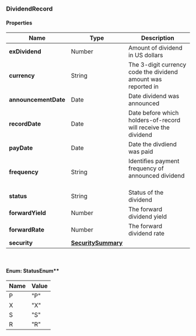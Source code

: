 
[//]: # (CLASS:DividendRecord)

[//]: # (KIND:object)

### DividendRecord

#### Properties

[//]: # (START_DEFINITION)

Name | Type | Description
------------ | ------------- | -------------
**exDividend** | Number | Amount of dividend in US dollars &nbsp;
**currency** | String | The 3-digit currency code the dividend amount was reported in &nbsp;
**announcementDate** | Date | Date dividend was announced &nbsp;
**recordDate** | Date | Date before which holders-of-record will receive the dividend &nbsp;
**payDate** | Date | Date the divdiend was paid &nbsp;
**frequency** | String | Identifies payment frequency of announced dividend &nbsp;
**status** | String | Status of the dividend &nbsp;
**forwardYield** | Number | The forward dividend yield &nbsp;
**forwardRate** | Number | The forward dividend rate &nbsp;
**security** | [**SecuritySummary**](SecuritySummary.md) |  &nbsp;

[//]: # (END_DEFINITION)


[//]: # (CONTAINED_CLASS:SecuritySummary)



<br/>

#### Enum: StatusEnum**

Name | Value
---- | -----
P | &quot;P&quot;
X | &quot;X&quot;
S | &quot;S&quot;
R | &quot;R&quot;



